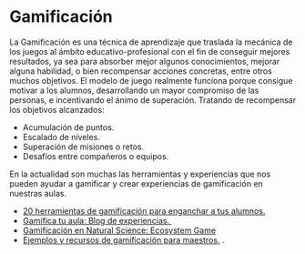 # Gamificación

La Gamificación es una técnica de aprendizaje que traslada la mecánica de los juegos al ámbito educativo-profesional con el fin de conseguir mejores resultados, ya sea para absorber mejor algunos conocimientos, mejorar alguna habilidad, o bien recompensar acciones concretas, entre otros muchos objetivos. El modelo de juego realmente funciona porque consigue motivar a los alumnos, desarrollando un mayor compromiso de las personas, e incentivando el ánimo de superación. Tratando de recompensar los objetivos alcanzados:

*   Acumulación de puntos.
*   Escalado de niveles.
*   Superación de misiones o retos. 
*   Desafíos entre compañeros o equipos. 

En la actualidad son muchas las herramientas y experiencias que nos pueden ayudar a gamificar y crear experiencias de gamificación en nuestras aulas. 

*   [20 herramientas de gamificación para enganchar a tus alumnos.](https://www.educaciontrespuntocero.com/recursos/herramientas-gamificacion-educacion/33094.html)
*   [Gamifica tu aula: Blog de experiencias. ](http://gamificatuaula.wixsite.com/ahora/blog)
*   [Gamificación en Natural Science: Ecosystem Game](http://ecosystemgame.weebly.com/)
*   [Ejemplos y recursos de gamificación para maestros.](http://www.javiquil.com/archivos/4765) .